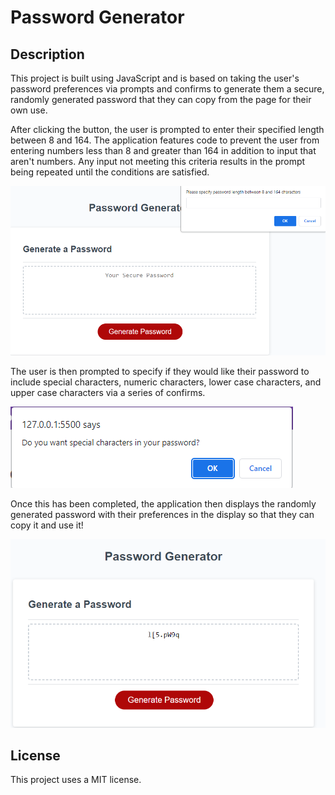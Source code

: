 # Password Generator

## Description

This project is built using JavaScript and is based on taking the user's password preferences via prompts and confirms to generate them a secure, randomly generated password that they can copy from the page for their own use.

After clicking the button, the user is prompted to enter their specified length between 8 and 164. The application features code to prevent the user from entering numbers less than 8 and greater than 164 in addition to input that aren't numbers. Any input not meeting this criteria results in the prompt being repeated until the conditions are satisfied.

![length prompt](/assets/length-prompt.PNG)

The user is then prompted to specify if they would like their password to include special characters, numeric characters, lower case characters, and upper case characters via a series of confirms.

![character prompt](/assets/characters-prompt.PNG)

Once this has been completed, the application then displays the randomly generated password with their preferences in the display so that they can copy it and use it!

![generated password](/assets/generated-password.PNG)

## License 

This project uses a MIT license.
